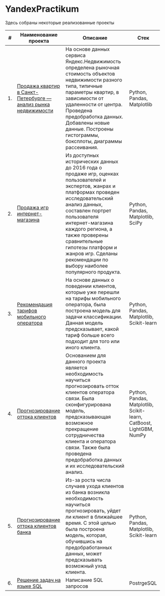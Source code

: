# YandexPractikum

Здесь собраны некоторые реализованные проекты

| #    | Наименование проекта                | Описание                                                     | Стек                                                         |
| ---- | ------------------------------------------------------------ | ------------------------------------------------------------ | ------------------------------------------------------------ |
| 1.   | [Продажа квартир в Санкт-Петербурге — анализ рынка недвижимости](https://github.com/Andrey-Mukoseev/YandexPracticum/tree/main/Apartaments%20in%20Saint-Petersbusg) | На основе данных сервиса Яндекс.Недвижимость определена рыночная стоимость объектов недвижимости разного типа, типичные параметры квартир, в зависимости от удаленности от центра. Проведена предобработка данных. Добавлены новые данные. Построены гистограммы, боксплоты, диаграммы рассеивания. | Python, Pandas, Matplotlib       |
| 2.   | [Продажа игр интернет-магазина](https://github.com/Andrey-Mukoseev/YandexPracticum/tree/main/Online%20store%20of%20games) | Из доступных исторических данных до 2016 года о продаже игр, оценках пользователей и экспертов, жанрах и платформах проведен исследовательский анализ данных, составлен портрет пользователя интернет-магазина каждого региона, а также проверены сравнительные гипотезы платформ и жанров игр. Сделаны рекомендации по выбору наиболее популярного продукта. | Python, Pandas, Matplotlib, SciPy       |
| 3.   | [Рекомендация тарифов мобильного оператора](https://github.com/Andrey-Mukoseev/YandexPracticum/tree/main/Tariff%20recomendation) | На основе данных о поведении клиентов, которые уже перешли на тарифы мобильного оператора, была построена модель для задачи классификации. Данная модель предсказывает, какой тариф больше всего подходит для того или иного клиента. | Python, Pandas, Matplotlib, Scikit-learn       |
| 4.   | [Прогнозирование оттока клиентов](https://github.com/Andrey-Mukoseev/YandexPracticum/tree/main/Telecom) | Основанием для данного проекта является необходимость научиться прогнозировать отток клиентов оператора связи. Была сконфигурирована модель, предсказывающая возможное прекращение сотрудничества клиента и оператора связи. Также была проведена предобработка данных и их исследовательский анализ. | Python, Pandas, Matplotlib, Scikit-learn, CatBoost, LightGBM, NumPy       |
| 5.   | [Прогнозирование оттока клиентов банка](https://github.com/Andrey-Mukoseev/YandexPracticum/tree/main/Bank%20clients) | Из-за роста числа случаев ухода клиентов из банка возникла необходимость научиться прогнозировать, уйдет ли клиент в ближайшее время. С этой целью была построена модель, которая, обучившись на предобработанных данных, может предсказывать возможный уход клиента.   | Python, Pandas, Matplotlib, Scikit-learn |
| 6.   | [Решение задач на языке SQL](https://github.com/Andrey-Mukoseev/YandexPracticum/tree/main/SQL) | Написание SQL запросов| PostrgeSQL|
